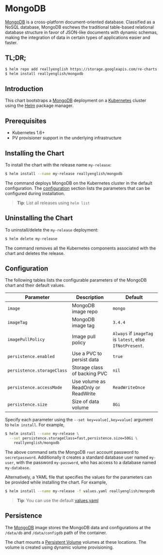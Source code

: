 # MongoDB

[MongoDB](https://www.mongodb.com/) is a cross-platform document-oriented database. Classified as a NoSQL database, MongoDB eschews the traditional table-based relational database structure in favor of JSON-like documents with dynamic schemas, making the integration of data in certain types of applications easier and faster.

## TL;DR;

```bash
$ helm repo add reallyenglish https://storage.googleapis.com/re-charts
$ helm install reallyenglish/mongodb
```

## Introduction

This chart bootstraps a [MongoDB](https://github.com/docker-library/mongo) deployment on a [Kubernetes](http://kubernetes.io) cluster using the [Helm](https://helm.sh) package manager.

## Prerequisites

- Kubernetes 1.6+
- PV provisioner support in the underlying infrastructure

## Installing the Chart

To install the chart with the release name `my-release`:

```bash
$ helm install --name my-release reallyenglish/mongodb
```

The command deploys MongoDB on the Kubernetes cluster in the default configuration. The [configuration](#configuration) section lists the parameters that can be configured during installation.

> **Tip**: List all releases using `helm list`

## Uninstalling the Chart

To uninstall/delete the `my-release` deployment:

```bash
$ helm delete my-release
```

The command removes all the Kubernetes components associated with the chart and deletes the release.

## Configuration

The following tables lists the configurable parameters of the MongoDB chart and their default values.

|         Parameter          |             Description             |                         Default                          |
|----------------------------|-------------------------------------|----------------------------------------------------------|
| `image`                    | MongoDB image repo                  | `mongo`                                                  |
| `imageTag`                 | MongoDB image tag                   | `3.4.4`                                                  |
| `imagePullPolicy`          | Image pull policy                   | `Always` if `imageTag` is `latest`, else `IfNotPresent`. |
| `persistence.enabled`      | Use a PVC to persist data           | `true`                                                   |
| `persistence.storageClass` | Storage class of backing PVC        | `nil`                                                    |
| `persistence.accessMode`   | Use volume as ReadOnly or ReadWrite | `ReadWriteOnce`                                          |
| `persistence.size`         | Size of data volume                 | `8Gi`                                                    |

Specify each parameter using the `--set key=value[,key=value]` argument to `helm install`. For example,

```bash
$ helm install --name my-release \
  --set persistence.storageClass=fast,persistence.size=50Gi \
    reallyenglish/mongodb
```

The above command sets the MongoDB `root` account password to `secretpassword`. Additionally it creates a standard database user named `my-user`, with the password `my-password`, who has access to a database named `my-database`.

Alternatively, a YAML file that specifies the values for the parameters can be provided while installing the chart. For example,

```bash
$ helm install --name my-release -f values.yaml reallyenglish/mongodb
```

> **Tip**: You can use the default [values.yaml](values.yaml)

## Persistence

The [MongoDB](https://github.com/docker-library/mongo) image stores the MongoDB data and configurations at the `/data/db` and `/data/configdb` path of the container.

The chart mounts a [Persistent Volume](kubernetes.io/docs/user-guide/persistent-volumes/) volumes at these locations. The volume is created using dynamic volume provisioning.
